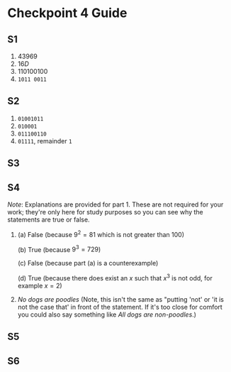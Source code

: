 # Checkpoint 4 Guide 

## S1

1. $43969$
2. $16D$
3. $110100100$
4. `1011 0011`

## S2

1. `01001011`
2. `010001`
3. `011100110`
4. `01111`, remainder `1`

## S3

## S4 

*Note*: Explanations are provided for part 1. These are not required for your work; they're only here for study purposes so you can see why the statements are true or false. 

1. (a) False (because $9^2 = 81$ which is not greater than 100)

   (b) True (because $9^3 = 729$)

   (c) False (because part (a) is a counterexample)

   (d) True (because there does exist an $x$ such that $x^3$ is not odd, for example $x=2$)

2. *No dogs are poodles*  (Note, this isn't the same as "putting 'not' or 'it is not the case that' in front of the statement. If it's too close for comfort you could also say something like *All dogs are non-poodles*.)

## S5

## S6